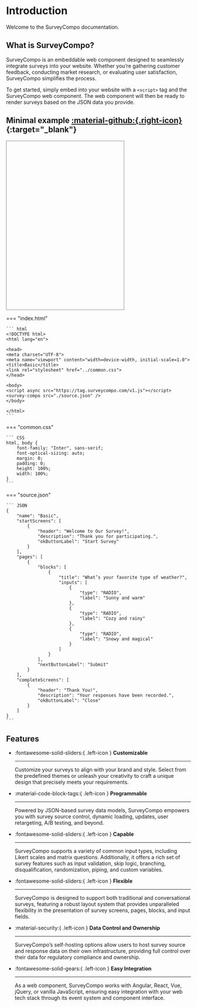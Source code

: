 # Introduction

Welcome to the SurveyCompo documentation.


## What is SurveyCompo?

SurveyCompo is an embeddable web component designed to seamlessly integrate surveys into your website. Whether you’re gathering customer feedback, conducting market research, or evaluating user satisfaction, SurveyCompo simplifies the process.


To get started, simply embed into your website with a `<script>` tag and the SurveyCompo web component. The web component will then be ready to render surveys based on the JSON data you provide.



## Minimal example [:material-github:{.right-icon}](https://github.com/SurveyCompo/examples/tree/main/examples/basic){:target="\_blank"}


<div style="resize: both; border: 1px solid gray; width: 320px; height: 460px">
	<survey-compo
		src="https://surveycompo.github.io/examples/examples/basic/source.json"
	/>
</div>

=== "index.html"

    ``` html
    <!DOCTYPE html>
    <html lang="en">

    <head>
    <meta charset="UTF-8">
    <meta name="viewport" content="width=device-width, initial-scale=1.0">
    <title>Basic</title>
    <link rel="stylesheet" href="../common.css">
    </head>

    <body>
    <script async src="https://tag.surveycompo.com/v1.js"></script>
    <survey-compo src="./source.json" />
    </body>

    </html>
    ```

=== "common.css"

    ``` CSS
    html, body {
        font-family: "Inter", sans-serif;
        font-optical-sizing: auto;
        margin: 0;
        padding: 0;
        height: 100%;
        width: 100%;
    }
    ```

=== "source.json"

    ``` JSON
	{
		"name": "Basic",
		"startScreens": [
			{
				"header": "Welcome to Our Survey!",
				"description": "Thank you for participating.",
				"okButtonLabel": "Start Survey"
			}
		],
		"pages": [
			{
				"blocks": [
					{
						"title": "What’s your favorite type of weather?",
						"inputs": [
							{
								"type": "RADIO",
								"label": "Sunny and warm"
							},
							{
								"type": "RADIO",
								"label": "Cozy and rainy"
							},
							{
								"type": "RADIO",
								"label": "Snowy and magical"
							}
						]
					}
				],
				"nextButtonLabel": "Submit"
			}
		],
		"completeScreens": [
			{
				"header": "Thank You!",
				"description": "Your responses have been recorded.",
				"okButtonLabel": "Close"
			}
		]
	}
  	```

## Features


<div class="grid cards" markdown>

-   :fontawesome-solid-sliders:{ .left-icon } __Customizable__

    ---

    Customize your surveys to align with your brand and style. Select from the predefined themes or unleash your creativity to craft a unique design that precisely meets your requirements.


-   :material-code-block-tags:{ .left-icon } __Programmable__

    ---

    Powered by JSON-based survey data models, SurveyCompo empowers you with survey source control, dynamic loading, updates, user retargeting, A/B testing, and beyond.


-   :fontawesome-solid-sliders:{ .left-icon } __Capable__

    ---

    SurveyCompo supports a variety of common input types, including Likert scales and matrix questions. Additionally, it offers a rich set of survey features such as input validation, skip logic, branching, disqualification, randomization, piping, and custom variables.


-   :fontawesome-solid-sliders:{ .left-icon } __Flexible__

    ---

    SurveyCompo is designed to support both traditional and conversational surveys, featuring a robust layout system that provides unparalleled flexibility in the presentation of survey screens, pages, blocks, and input fields.



-   :material-security:{ .left-icon } __Data Control and Ownership__

    ---

    SurveyCompo’s self-hosting options allow users to host survey source and response data on their own infrastructure, providing full control over their data for regulatory compliance and ownership.

-   :fontawesome-solid-gears:{ .left-icon } __Easy Integration__

    ---

    As a web component, SurveyCompo works with Angular, React, Vue, jQuery, or vanilla JavaScript, ensuring easy integration with your web tech stack through its event system and component interface.

</div>

